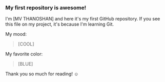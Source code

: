 ### My first repository is awesome!

I'm [MV THANOSHAN] and here it's my first GitHub repository.
If you see this file on my project, it's because I'm learning Git.

My mood:

> [COOL]

My favorite color:

> [BLUE]

Thank you so much for reading! ☺